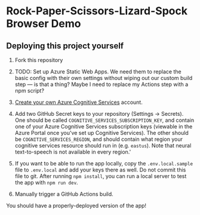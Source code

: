 # Rock-Paper-Scissors-Lizard-Spock Browser Demo

## Deploying this project yourself

1. Fork this repository

2. TODO: Set up Azure Static Web Apps. We need them to replace the basic config with their own settings without wiping out our custom build step — is that a thing? Maybe I need to replace my Actions step with a npm script?

3. [Create your own Azure Cognitive Services](TODO) account.

4. Add two GitHub Secret keys to your repository (Settings -> Secrets). One should be called `COGNITIVE_SERVICES_SUBSCRIPTION_KEY`, and contain one of your Azure Cognitive Services subscription keys (viewable in the Azure Portal once you've set up Cognitive Services). The other should be `COGNITIVE_SERVICES_REGION`, and should contain what region your cognitive services resource should run in (e.g. `eastus`). Note that neural text-to-speech is not available in every region.'

5. If you want to be able to run the app locally, copy the `.env.local.sample` file to `.env.local` and add your keys there as well. Do not commit this file to git. After running `npm install`, you can run a local server to test the app with `npm run dev`.

6. Manually trigger a GitHub Actions build.

You should have a properly-deployed version of the app!
